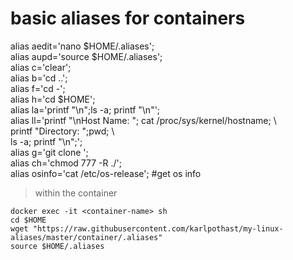 
# basic aliases for containers 

alias aedit='nano $HOME/.aliases';  
alias aupd='source $HOME/.aliases';  
alias c='clear';  
alias b='cd ..';  
alias f='cd -';  
alias h='cd $HOME';  
alias la='printf "\n";ls -a; printf "\n"';  
alias ll='printf "\nHost Name: "; cat /proc/sys/kernel/hostname; \  
   printf "Directory: ";pwd; \  
   ls -a; printf "\n";';  
alias g='git clone ';  
alias ch='chmod 777 -R ./';  
alias osinfo='cat /etc/os-release'; #get os info

> within the container

```
docker exec -it <container-name> sh  
cd $HOME  
wget "https://raw.githubusercontent.com/karlpothast/my-linux-aliases/master/container/.aliases"
source $HOME/.aliases  
```

